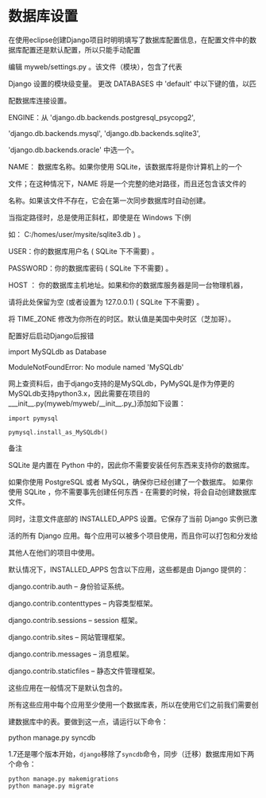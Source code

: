 # 数据库设置

在使用eclipse创建Django项目时明明填写了数据库配置信息，在配置文件中的数据库配置还是默认配置，所以只能手动配置

编辑 myweb/settings.py 。该文件（模块），包含了代表

Django 设置的模块级变量。 更改 DATABASES 中 'default' 中以下键的值，以匹

配数据库连接设置。

ENGINE：从 'django.db.backends.postgresql\_psycopg2',

'django.db.backends.mysql', 'django.db.backends.sqlite3',

'django.db.backends.oracle' 中选一个。

NAME： 数据库名称。如果你使用 SQLite，该数据库将是你计算机上的一个

文件；在这种情况下，NAME 将是一个完整的绝对路径，而且还包含该文件的

名称。如果该文件不存在，它会在第一次同步数据库时自动创建。

当指定路径时，总是使用正斜杠，即使是在 Windows 下\(例

如： C:/homes/user/mysite/sqlite3.db  \) 。

USER：你的数据库用户名 \( SQLite 下不需要\) 。

PASSWORD：你的数据库密码 \( SQLite 下不需要\) 。

HOST ： 你的数据库主机地址。如果和你的数据库服务器是同一台物理机器，

请将此处保留为空 \(或者设置为 127.0.0.1\) \( SQLite 下不需要\) 。

将 TIME\_ZONE 修改为你所在的时区。默认值是美国中央时区（芝加哥）。

配置好后启动Django后报错

import MySQLdb as Database

ModuleNotFoundError: No module named 'MySQLdb'

网上查资料后，由于django支持的是MySQLdb，PyMySQL是作为停更的MySQLdb支持python3.x，因此需要在项目的\_\__init\_\_.py\(myweb/myweb/\_\_init\_\_.py\_\)添加如下设置：

```
import pymysql

pymysql.install_as_MySQLdb()
```

备注

SQLite 是内置在 Python 中的，因此你不需要安装任何东西来支持你的数据库。

如果你使用 PostgreSQL 或者 MySQL，确保你已经创建了一个数据库。 如果你使用 SQLite ，你不需要事先创建任何东西 - 在需要的时候，将会自动创建数据库文件。

同时，注意文件底部的 INSTALLED\_APPS 设置。它保存了当前 Django 实例已激

活的所有 Django 应用。每个应用可以被多个项目使用，而且你可以打包和分发给

其他人在他们的项目中使用。

默认情况下，INSTALLED\_APPS 包含以下应用，这些都是由 Django 提供的：

django.contrib.auth – 身份验证系统。

django.contrib.contenttypes – 内容类型框架。

django.contrib.sessions – session 框架。

django.contrib.sites – 网站管理框架。

django.contrib.messages – 消息框架。

django.contrib.staticfiles – 静态文件管理框架。

这些应用在一般情况下是默认包含的。

所有这些应用中每个应用至少使用一个数据库表，所以在使用它们之前我们需要创

建数据库中的表。要做到这一点，请运行以下命令：

python manage.py syncdb

1.7还是哪个版本开始，`django`移除了`syncdb`命令，同步（迁移）数据库用如下两个命令：

```
python manage.py makemigrations
python manage.py migrate
```



